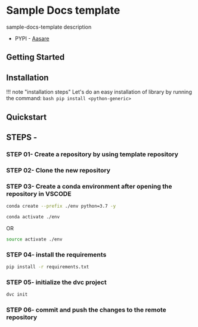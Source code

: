 # Sample Docs template
sample-docs-template description

- PYPI - [Aasare](https://pypi.org/project/aasare/)
  
## Getting Started

## Installation

!!! note "installation steps"
    Let's do an easy installation of library by running the command:
    ```bash
    pip install <python-generic>
    ```
## Quickstart

## STEPS -

### STEP 01- Create a repository by using template repository

### STEP 02- Clone the new repository

### STEP 03- Create a conda environment after opening the repository in VSCODE

```bash
conda create --prefix ./env python=3.7 -y
```

```bash
conda activate ./env
```
OR
```bash
source activate ./env
```

### STEP 04- install the requirements
```bash
pip install -r requirements.txt
```

### STEP 05- initialize the dvc project
```bash
dvc init
```

### STEP 06- commit and push the changes to the remote repository